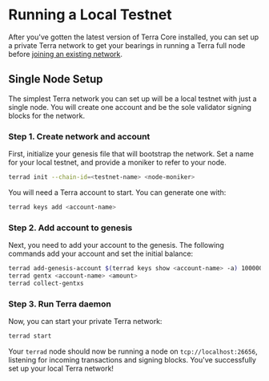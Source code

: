 # Running a Local Testnet

After you've gotten the latest version of Terra Core installed, you can set up a private Terra network to get your bearings in running a Terra full node before [joining an existing network](join-network.md).

## Single Node Setup

The simplest Terra network you can set up will be a local testnet with just a single node. You will create one account and be the sole validator signing blocks for the network.

### Step 1. Create network and account

First, initialize your genesis file that will bootstrap the network. Set a name for your local testnet, and provide a moniker to refer to your node.

```bash
terrad init --chain-id=<testnet-name> <node-moniker>
```

You will need a Terra account to start. You can generate one with:

```bash
terrad keys add <account-name>
```

### Step 2. Add account to genesis

Next, you need to add your account to the genesis. The following commands add your account and set the initial balance:

```bash
terrad add-genesis-account $(terrad keys show <account-name> -a) 100000000uluna,1000usd
terrad gentx <account-name> <amount>
terrad collect-gentxs
```

### Step 3. Run Terra daemon

Now, you can start your private Terra network:

```bash
terrad start
```

Your `terrad` node should now be running a node on `tcp://localhost:26656`, listening for incoming transactions and signing blocks. You've successfully set up your local Terra network!
